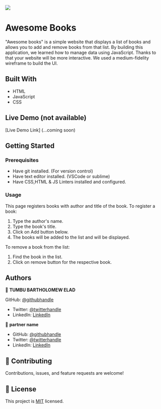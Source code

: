 ![](https://img.shields.io/badge/Microverse-blueviolet)

# Awesome Books

"Awesome books" is a simple website that displays a list of books and allows you to add and remove books from that list. By building this application, we learned how to manage data using JavaScript. Thanks to that your website will be more interactive. We used a medium-fidelity wireframe to build the UI.

## Built With

- HTML
- JavaScript
- CSS

## Live Demo (not available)

[Live Demo Link] (...coming soon)


## Getting Started

### Prerequisites
* Have git installed. (For version control)
* Have text editor installed. (VSCode or sublime)
* Have CSS,HTML & JS Linters installed and configured. 

### Usage
This page registers books with author and title of the book. To register a book:
1. Type the author's name.
2. Type the book's title.
3. Click on Add button below.
4. The books will be added to the list and will be displayed.

To remove a book from the list:
1. Find the book in the list.
2. Click on remove button for the respective book.

## Authors

👤 **TUMBU BARTHOLOMEW ELAD**

 GitHub: [@githubhandle](https://github.com/elad237)
- Twitter: [@twitterhandle](https://twitter.com/Elad59380989)
- LinkedIn: [LinkedIn](https://www.linkedin.com/in/tumbu-elad-896ab2183/)


👤 **partner name**
- GitHub: [@githubhandle](https://github.com/francis3400)
- Twitter:  [@twitterhandle](https://twitter.com/francisBlinkz)
- LinkedIn: [LinkedIn](https://www.linkedin.com/in/francis-uche/)

## 🤝 Contributing

Contributions, issues, and feature requests are welcome!

## 📝 License

This project is [MIT](./LICENSE) licensed.
